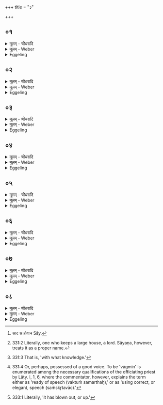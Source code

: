 +++
title = "३"

+++


## ०१
<details><summary>मूलम् - श्रीधरादि</summary>

धी᳘रो ह शातपर्णेयः᳘॥  
(यो᳘) महा᳘शालं जाबाल᳘मुपो᳘त्ससाद त᳘ᳫँ᳘ होवाच किं᳘ मा व्विद्वा᳘नुपो᳘दसद ऽइ᳘त्यग्निं᳘ व्वेदे᳘ति क᳘मग्निं᳘ व्वेत्थे᳘ति व्वा᳘चमि᳘ति यस्त᳘मग्निं व्वे᳘द किᳫँ᳭ स᳘ भवती᳘ति व्वाग्ग्मी᳘ भवती᳘ति होवाच᳘ नैनं व्वा᳘ग्जहाती᳘ति॥
</details>

<details><summary>मूलम् - Weber</summary>

धी᳘रो ह शातपर्णेयः᳟॥  
महा᳘शालं जाबाल᳘मुपो᳘त्ससाद त᳘ᳫं᳘ होवाच [^wbr_1] कि᳘म् मा विद्वा᳘नुपो᳘दसद इ᳘त्यग्निं᳘ वेदे᳘ति क᳘मग्निं᳘ वेत्थे᳘ति वा᳘चमि᳘ति यस्त᳘मग्निं वे᳘द किᳫं स᳘ भवती᳘ति वाग्मी᳘ भवती᳘ति होवाचॗ नैनं वा᳘ग्जहाती᳘ति॥  

[^wbr_1]: साद स होवाच Sây.
</details>

<details><summary>Eggeling</summary>

1. Dhīra Śātaparṇeya once on a time repaired to Mahāśāla [^egg_634] Jābāla. He said to him, 'Knowing what [^egg_635], hast thou come to me?'--'Agni (the fire) I know.'--'What Agni knowest thou?'--'Speech.'--'What becomes of him who knows that Agni?'--'He becomes eloquent [^egg_636],' he said, 'speech does not fail him.'

[^egg_634]: 331:2 Literally, one who keeps a large house, a lord. Sāyaṇa, however, treats it as a proper name.

[^egg_635]: 331:3 That is, 'with what knowledge.'

[^egg_636]: 331:4 Or, perhaps, possessed of a good voice. To be 'vāgmin' is  enumerated among the necessary qualifications of the officiating priest by Lāṭy. I, 1, 6, where the commentator, however, explains the term either as 'ready of speech (vaktuṁ samarthaḥ),' or as 'using correct, or elegant, speech (saṁskr̥tavāc).'
</details>

## ०२
<details><summary>मूलम् - श्रीधरादि</summary>

व्वे᳘त्थाग्निमि᳘ति होवाच॥  
कि᳘मेव᳘ मा व्विद्वा᳘नुपो᳘दसद ऽइ᳘त्यग्निं᳘ व्वेदे᳘ति क᳘मग्निं᳘ व्वेत्थे᳘ति च᳘क्षुरि᳘ति यस्त᳘मग्निं व्वे᳘द किᳫँ᳭ स᳘ भवती᳘ति च᳘क्षुष्मान्भवती᳘ति होवाच᳘ नैनं च᳘क्षुर्जहाती᳘ति॥
</details>

<details><summary>मूलम् - Weber</summary>

वे᳘त्थाग्निमि᳘ति होवाच॥  
कि᳘मेव᳘ मा विद्वा᳘नुपो᳘दसद इ᳘त्यग्निं᳘ वेदे᳘ति क᳘मग्निं᳘ वेत्थे᳘ति च᳘क्षुरि᳘ति यस्त᳘मग्निं वे᳘द किᳫं स᳘ भवती᳘ति च᳘क्षुष्मान्भवती᳘ति होवाचॗ नैनं च᳘क्षुर्जहाती᳘ति॥
</details>

<details><summary>Eggeling</summary>

2. 'Thou knowest Agni,' he said; 'knowing what (else) hast thou come to me?'--'Agni I know.'--'What Agni knowest thou?'--'The Eye.'--'What becomes of him who knows that Agni?'--'He becomes seeing,' he said; his eye does not fail him.'
</details>

## ०३
<details><summary>मूलम् - श्रीधरादि</summary>

व्वे᳘त्थाग्निमि᳘ति होवाच॥  
कि᳘मेव᳘ मा व्विद्वा᳘नुपो᳘दसद ऽइ᳘त्यग्निं᳘ व्वेदे᳘ति क᳘मग्निं᳘ व्वेत्थे᳘ति म᳘न ऽइ᳘ति यस्त᳘मग्निं व्वे᳘द किᳫँ᳭ स᳘ भवती᳘ति मनस्वी᳘ भवती᳘ति होवाच᳘ नैनं म᳘नो जहाती᳘ति॥
</details>

<details><summary>मूलम् - Weber</summary>

वे᳘त्थाग्निमि᳘ति होवाच॥  
कि᳘मेव᳘ मा विद्वा᳘नुपो᳘दसद इ᳘त्यग्निं᳘ वेदे᳘ति क᳘मग्निं᳘ वेत्थे᳘ति म᳘न इ᳘ति यस्त᳘मग्निं वे᳘द किᳫं स᳘ भवती᳘ति मनस्वी᳘ भवती᳘ति होवाचॗ नैनम् म᳘नो जहाती᳘ति॥
</details>

<details><summary>Eggeling</summary>

3. 'Thou knowest Agni,' he said; 'knowing what hast thou come to me?'--'Agni I know.'--'What Agni knowest thou?'--'The Mind.'--'What becomes of him who knows that Agni?'--'He becomes thoughtful,' he said; 'his mind does not fail him.'
</details>

## ०४
<details><summary>मूलम् - श्रीधरादि</summary>

व्वे᳘त्थाग्निमि᳘ति होवाच॥  
कि᳘मेव᳘ मा व्विद्वा᳘नुपो᳘दसद ऽइ᳘त्यग्निं᳘ व्वेदे᳘ति क᳘मग्निं᳘ व्वेत्थे᳘ति श्रो᳘त्रमि᳘ति यस्त᳘मग्निं व्वे᳘द किᳫँ᳭ स᳘ भवती᳘ति श्रो᳘त्रवान्भवती᳘ति होवाच᳘ नैनᳫँ᳭ श्रो᳘त्रं जहाती᳘ति॥
</details>

<details><summary>मूलम् - Weber</summary>

वे᳘त्थाग्निमि᳘ति होवाच॥  
कि᳘मेव᳘ मा विद्वा᳘नुपो᳘दसद इ᳘त्यग्निं᳘ वेदे᳘ति क᳘मग्निं᳘ वेत्थे᳘ति श्रो᳘त्रमि᳘ति यस्त᳘मग्निं वे᳘द किᳫं स᳘ भवती᳘ति श्रो᳘त्रवान्भवती᳘ति होवाचॗ नैनं श्रो᳘त्रं जहाती᳘ति॥
</details>

<details><summary>Eggeling</summary>

4. 'Thou knowest Agni,' he said; 'knowing what hast thou come to me?'--'Agni I know.'--'What Agni knowest thou?'--'The Ear.'--'What becomes of him who knows that Agni?'--'He becomes hearing,' he said; 'his ear does not fail him.'
</details>

## ०५
<details><summary>मूलम् - श्रीधरादि</summary>

व्वे᳘त्थाग्निमि᳘ति होवाच॥  
कि᳘मेव᳘ मा व्विद्वा᳘नुपो᳘दसद ऽइ᳘त्यग्निं᳘ व्वेदे᳘ति क᳘मग्निं᳘ व्वेत्थे᳘ति य᳘ ऽएतत्स᳘र्व्वमग्निस्तं᳘ व्वेदे᳘ति त᳘स्मिन्होक्त᳘ ऽउपा᳘वरुरोहा᳘धीहि भोस्त᳘मग्निमि᳘ति॥
</details>

<details><summary>मूलम् - Weber</summary>

वे᳘त्थाग्निमि᳘ति होवाच॥  
कि᳘मेव᳘ मा विद्वा᳘नुपो᳘दसद इ᳘त्यग्निं᳘ वेदे᳘ति क᳘मग्निं᳘ वेत्थे᳘ति य᳘ एतत्स᳘र्वमग्निस्तं᳘ वेदे᳘ति त᳘स्मिन्होक्त᳘ उपा᳘वरुरोहा᳘धीहि भोस्त᳘मग्निमि᳘ति॥
</details>

<details><summary>Eggeling</summary>

5. 'Thou knowest Agni,' he said; 'knowing what hast thou come to me?'--'Agni I know.'--'What Agni knowest thou?'--'The Agni who is everything here, him I know.'--On (hearing) this said, he stepped down to him and said, 'Teach me that Agni, sir!'
</details>

## ०६
<details><summary>मूलम् - श्रीधरादि</summary>

स᳘ होवाच॥  
प्राणो वाव᳘ सो ऽग्नि᳘र्यदा वै पु᳘रुषः स्व᳘पिति प्राणं त᳘र्हि व्वाग᳘प्येति प्राणं च᳘क्षुः प्राणं म᳘नः प्राणᳫँ᳭ श्रो᳘त्रं यदा᳘ प्रबु᳘ध्यते प्राणा᳘देवा᳘धि पु᳘नर्जायन्त ऽइ᳘त्यध्यात्मम्[[!!]]॥
</details>

<details><summary>मूलम् - Weber</summary>

स᳘ होवाच॥  
प्राणो वावॗ सोऽग्नि᳘र्यदा वै पु᳘रुषः स्व᳘पिति प्राणं त᳘र्हि वाग᳘प्येति प्राणं च᳘क्षुः प्राणम् म᳘नः प्राणं श्रो᳘त्रं यदा᳘ प्रबु᳘ध्यते प्राणा᳘देवा᳘धि पु᳘नर्जायन्त इ᳘त्यध्यात्म᳘म्॥
</details>

<details><summary>Eggeling</summary>

6. He said,--Verily, that Agni is the breath; for when man sleeps, speech passes into the breath, and so do the eye, the mind, and the ear; and when he awakes, they again issue from the breath. Thus much as to the body.
</details>

## ०७
<details><summary>मूलम् - श्रीधरादि</summary>

(म᳘) अ᳘थाधिदेवतम्[[!!]]॥  
या वै सा व्वा᳘गग्नि᳘रेव स यत्तच्च᳘क्षुरसौ स᳘ ऽआदित्यो यत्तन्म᳘न ऽएष स᳘ चन्द्र᳘मा यत्तच्छ्रो᳘त्रं दि᳘श ऽएव तद᳘थ यः स᳘ प्रा᳘णो ऽय᳘मेव स᳘ व्वायु᳘र्यो ऽयं प᳘वते॥
</details>

<details><summary>मूलम् - Weber</summary>

अ᳘थाधिदेवत᳘म्॥  
या वै सा वा᳘गग्नि᳘रेव स यत्तच्च᳘क्षुरसौ स᳘ आदित्यो यत्तन्म᳘न एष स᳘ चन्द्र᳘मा यत्तछ्रो᳘त्रं दि᳘श एव तद᳘थ यः स᳘ प्राॗणोऽय᳘मेव स᳘ वायुॗर्योऽयम् प᳘वते॥
</details>

<details><summary>Eggeling</summary>

7. Now as to the deity. That speech verily is Agni himself; and that eye is yonder sun; and that

mind is that moon; and that ear is the quarters; and that breath is the wind that blows here.
</details>

## ०८
<details><summary>मूलम् - श्रीधरादि</summary>

यदा वा᳘ ऽअग्नि᳘रनुग᳘च्छति॥  
व्वायुं त᳘र्ह्यनू᳘द्वाति त᳘स्मादेनमु᳘दवासीदि᳘त्याहुर्व्वायु᳘ᳫँ᳘ ह्यनूद्वा᳘ति[[!!]] य᳘दा ऽऽदि᳘त्यो ऽस्तमे᳘ति व्वायुं त᳘र्हि प्र᳘विशति व्वायुं᳘ चन्द्र᳘मा व्वायौ दि᳘शः प्र᳘तिष्ठिता व्वायो᳘रेवा᳘धि पु᳘नर्जायन्ते स᳘ य᳘दैवंवि᳘दस्मा᳘ल्लोकात्प्रै᳘ति व्वा᳘चै᳘वाग्निम᳘प्येति च᳘क्षुषा ऽऽदित्यं म᳘नसा चन्द्रᳫँ᳭ श्रो᳘त्रेण दि᳘शः प्राणे᳘न वायुᳫँ᳭ स᳘ ऽएत᳘न्मय ऽएव भू᳘त्वैता᳘सां देव᳘तानां यां᳘ यां काम᳘यते सा᳘ भू᳘त्वैलयति॥
</details>
<details><summary>मूलम् - Weber</summary>

यदा वा᳘ अग्नि᳘रनुग᳘छति॥  
वायुं त᳘र्ह्यनू᳘द्वाति त᳘स्मादेनमु᳘दवासीदि᳘त्याहुर्वायुᳫं ह्य᳘नूद्वा᳘ति यॗदादिॗत्योऽस्तमे᳘ति वायुं त᳘र्हि प्र᳘विशति वायुं᳘ चन्द्र᳘मा वायौ दि᳘शः प्र᳘तिष्ठिता वायो᳘रेवा᳘धि पु᳘नर्जायन्ते स᳘ यॗदैवंवि᳘दस्मा᳘ल्लोकात्प्रै᳘ति वाॗचैॗवाग्निम᳘प्येति च᳘क्षुषादित्यम् म᳘नसा चन्द्रं श्रो᳘त्रेण दि᳘शः प्राणे᳘न वायुᳫं स᳘ एत᳘न्मय एव᳘ भूॗत्वैता᳘सां देव᳘तानां यां᳘-यां काम᳘यते सा᳘ भूॗत्वेलयति॥
</details>
<details><summary>Eggeling</summary>

8. Now, when that fire goes out, it is wafted up in the wind (air), whence people say of it, 'It has expired [^egg_637],' for it is wafted up in the wind. And when the sun sets it enters the wind, and so does the moon; and the quarters are established in the wind, and from out of the wind they issue again. And when he who knows this passes away from this world, he passes into the fire by his speech, into the sun by his eye, into the moon by his mind, into the quarters by his ear, and into the wind by his breath; and being composed thereof, he becomes whichever of these deities he chooses, and is at rest.

[^egg_637]: 333:1 Literally, 'it has blown out, or up.'
</details>

